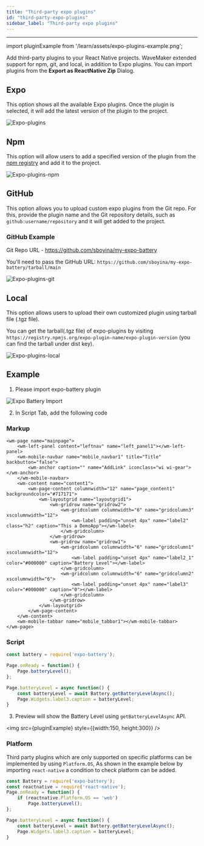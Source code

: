```yaml
---
title: "Third-party expo plugins"
id: "third-party-expo-plugins"
sidebar_label: "Third-party expo plugins"
---
```

---

import pluginExample from '/learn/assets/expo-plugins-example.png';

Add third-party plugins to your React Native projects. WaveMaker extended support for npm, git, and local, in addition to Expo plugins. You can import plugins from the **Export as ReactNative Zip** Dialog.  

## Expo

This option shows all the available Expo plugins. Once the plugin is selected, it will add the latest version of the plugin to the project.

![Expo-plugins](/learn/assets/expo-plugins.png)

## Npm

This option will allow users to add a specified version of the plugin from the [npm registry](https://www.npmjs.com/) and add it to the project.

![Expo-plugins-npm](/learn/assets/expo-plugins-npm.png)

## GitHub

This option allows you to upload custom expo plugins from the Git repo. For this, provide the plugin name and the Git repository details, such as `github:username/repository` and it will get added to the project.

### GitHub Example
 
Git Repo URL - https://github.com/sboyina/my-expo-battery

You'll need to pass the GitHub URL: `https://github.com/sboyina/my-expo-battery/tarball/main`

![Expo-plugins-git](/learn/assets/expo-plugins-git.png)


## Local

This option allows users to upload their own customized plugin using tarball file (.tgz file).

You can get the tarball(.tgz file) of expo-plugins by visiting `https://registry.npmjs.org/expo-plugin-name/expo-plugin-version` (you can find the tarball under dist key).

![Expo-plugins-local](/learn/assets/expo-plugins-local.png)

## Example

1. Please import expo-battery plugin 

![Expo Battery Import](/learn/assets/expo-plugins-import-example.png)

2. In Script Tab, add the following code

### Markup
```
<wm-page name="mainpage">
    <wm-left-panel content="leftnav" name="left_panel1"></wm-left-panel>
    <wm-mobile-navbar name="mobile_navbar1" title="Title" backbutton="false">
        <wm-anchor caption="" name="AddLink" iconclass="wi wi-gear"></wm-anchor>
    </wm-mobile-navbar>
    <wm-content name="content1">
        <wm-page-content columnwidth="12" name="page_content1" backgroundcolor="#717171">
            <wm-layoutgrid name="layoutgrid1">
                <wm-gridrow name="gridrow2">
                    <wm-gridcolumn columnwidth="6" name="gridcolumn3" xscolumnwidth="12">
                        <wm-label padding="unset 4px" name="label2" class="h2" caption="This a DemoApp"></wm-label>
                    </wm-gridcolumn>
                </wm-gridrow>
                <wm-gridrow name="gridrow1">
                    <wm-gridcolumn columnwidth="6" name="gridcolumn1" xscolumnwidth="12">
                        <wm-label padding="unset 4px" name="label2_1" color="#000000" caption="Battery Level"></wm-label>
                    </wm-gridcolumn>
                    <wm-gridcolumn columnwidth="6" name="gridcolumn2" xscolumnwidth="6">
                        <wm-label padding="unset 4px" name="label3" color="#000000" caption="0"></wm-label>
                    </wm-gridcolumn>
                </wm-gridrow>
            </wm-layoutgrid>
        </wm-page-content>
    </wm-content>
    <wm-mobile-tabbar name="mobile_tabbar1"></wm-mobile-tabbar>
</wm-page>
```

### Script
```js
const battery = require('expo-battery');

Page.onReady = function() {
    Page.batteryLevel();
};

Page.batteryLevel = async function() {
    const batteryLevel = await Battery.getBatteryLevelAsync();
    Page.Widgets.label3.caption = batteryLevel;
}
```
3. Preview will show the Battery Level using `getBatteryLevelAsync` API.


<img src={pluginExample} style={{width:150, height:300}} />

### Platform

Third party plugins which are only supported on specific platforms can be implemented by using `Platform.OS`, As shown in the example below by importing `react-native` a condition to check platform can be added.

```js
const Battery = require('expo-battery');
const reactnative = require('react-native');
Page.onReady = function() {
    if (reactnative.Platform.OS == 'web')
        Page.batteryLevel();
};

Page.batteryLevel = async function() {
    const batteryLevel = await Battery.getBatteryLevelAsync();
    Page.Widgets.label3.caption = batteryLevel;
}
```
